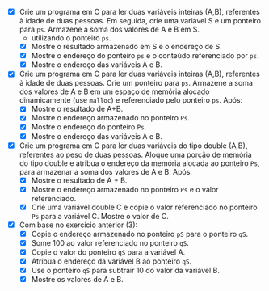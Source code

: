- [x] Crie um programa em C para ler duas variáveis inteiras (A,B), referentes à idade de duas pessoas. Em seguida, crie uma variável S e um ponteiro para `ps`. Armazene a soma dos valores de A e B em S.
   - utilizando o ponteiro `ps`.
   - [x] Mostre o resultado armazenado em S e o endereço de S.
   - [x] Mostre o endereço do ponteiro `ps` e o conteúdo referenciado por `ps`.
   - [x] Mostre o endereço das variáveis A e B.

- [x] Crie um programa em C para ler duas variáveis inteiras (A,B), referentes à idade de duas pessoas. Crie um ponteiro para `ps`. Armazene a soma dos valores de A e B em um espaço de memória alocado dinamicamente (use `malloc`) e referenciado pelo ponteiro `ps`. Após:
   - [x] Mostre o resultado de A+B.
   - [x] Mostre o endereço armazenado no ponteiro `Ps`.
   - [x] Mostre o endereço do ponteiro `Ps`.
   - [x] Mostre o endereço das variáveis A e B.
	
- [x] Crie um programa em C para ler duas variáveis do tipo double (A,B), referentes ao peso de duas pessoas. Aloque uma porção de memória do tipo double e atribua o endereço da memória alocada ao ponteiro `Ps`, para armazenar a soma dos valores de A e B. Após:
   - [x] Mostre o resultado de A + B.
   - [x] Mostre o endereço armazenado no ponteiro `Ps` e o valor referenciado.
   - [x] Crie uma variável double C e copie o valor referenciado no ponteiro `Ps` para a variável C. Mostre o valor de C.

- [x] Com base no exercício anterior (3):
	- [x] Copie o endereço armazenado no ponteiro `pS` para o ponteiro `qS`.
	- [x] Some 100 ao valor referenciado no ponteiro `qS`.
	- [x] Copie o valor do ponteiro `qS` para a variável A.
	- [x] Atribua o endereço da variável B ao ponteiro `qS`.
	- [x] Use o ponteiro `qS` para subtrair 10 do valor da variável B.
	- [x] Mostre os valores de A e B.